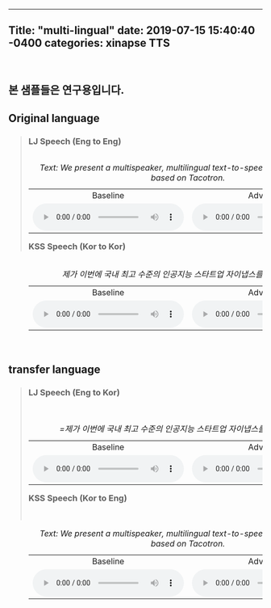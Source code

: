 ---
Title: "multi-lingual"
date: 2019-07-15 15:40:40 -0400
categories: xinapse TTS
-
<br><h2>본 샘플들은 연구용입니다.</h2>
  <h2 align="left">Original language</h2>
  <div style="height: 420px">
    <blockquote>
      <table align="left">
        <h3 align="left">LJ Speech (Eng to Eng)</h3>
        <caption align="left"><I>Text: We present a multispeaker, multilingual text-to-speech synthesis model based on Tacotron.</I></caption>
        <tr>      
          <td align="center" width=400>Baseline </td>
          <td align="center" width=400>Advanced </td>
        </tr>
        <tr>
            <td align="center" width=400><audio src="/audio_samples/LJ_Baseline_Eng.wav" controls=""></audio></td>
            <td align="center" width=400><audio src="/audio_samples/LJ_New_Eng.wav" controls=""></audio></td>
        </tr>
      </table>
      <table align="left">
        <h3 align="left">KSS Speech (Kor to Kor)</h3>
        <caption align="left"><I>제가 이번에 국내 최고 수준의 인공지능 스타트업 자이냅스를 방문했는데요? </I></caption>
        <tr>      
          <td align="center" width=400>Baseline </td>
          <td align="center" width=400>Advanced </td>
        </tr>
        <tr>
            <td align="center" width=400><audio src="/audio_samples/KSS_Baseline_Kor.wav"" controls=""></audio></td>
            <td align="center" width=400><audio src="/audio_samples/KSS_New_Kor.wav" controls=""></audio></td>
        </tr>
      </table>
    </blockquote>
  </div>
                
  <h2 align="left">transfer language</h2>
  <div style="height: 420px">
    <blockquote>
      <table align="left">
        <h3 align="left">LJ Speech (Eng to Kor)</h3>
        <caption align="left"><I>=제가 이번에 국내 최고 수준의 인공지능 스타트업 자이냅스를 방문했는데요?</I></caption><br>
        <tr>      
          <td align="center" width=400>Baseline </td>
          <td align="center" width=400>Advanced </td>
        </tr>
        <tr>
            <td align="center" width=400><audio src="/audio_samples/LJ_Baseline_Kor.wav" controls=""></audio></td>
            <td align="center" width=400><audio src="/audio_samples/LJ_New_Kor.wav" controls=""></audio></td>
        </tr>
    </table>
      <table align="left">
        <h3 align="left">KSS Speech (Kor to Eng)</h3>
        <caption align="left"><I>Text: We present a multispeaker, multilingual text-to-speech synthesis model based on Tacotron.</I></caption><br>
        <tr>      
          <td align="center" width=400>Baseline </td>
          <td align="center" width=400>Advanced </td>
        </tr>
        <tr>
            <td align="center" width=400><audio src="/audio_samples/KSS_Baseline_Eng.wav"" controls=""></audio></td>
            <td align="center" width=400><audio src="/audio_samples/KSS_New_Eng.wav" controls=""></audio></td>
        </tr>
      </table>      
    </blockquote>
  </div>   

